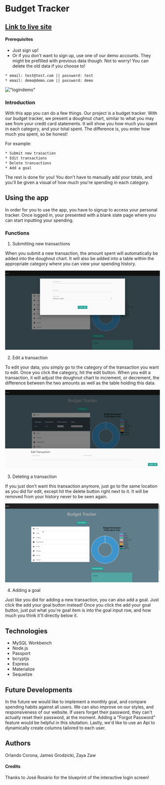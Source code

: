 # Budget Tracker

## **[Link to live site](https://safe-depths-87257.herokuapp.com/)**

#### Prerequisites

* Just sign up!
* Or if you don't want to sign up, use one of our demo accounts. They might be prefilled with previous data though. Not to worry! You can delete the old data if you choose to!

```
* email: test@test.com || password: test 
* email: demo@demo.com || password: demo
```

!["logindemo"](public/images/logindemo.gif)

### Introduction

With this app you can do a few things. Our project is a budget tracker. With our budget tracker, we present a doughnut chart, similar to what you may see from your credit card statements. It will show you how much you spent in each category, and your total spent. The difference is, you enter how much you spent, so be honest!

For example:
```
* Submit new trasaction
* Edit transactions
* Delete transactions
* Add a goal
```

 The rest is done for you! You don't have to manually add your totals, and you'll be given a visual of how much you're spending in each category.

## Using the app

In order for you to use the app, you have to signup to access your personal tracker. Once logged in, your presented with a blank slate page where you can start inputting your spending.

### Functions

1. Submitting new transactions

When you submit a new transaction, the amount spent will automatically be added into the doughnut chart. It will also be added into a table within the appropriate category where you can view your spending history.

!["newdata"](public/images/newdata.png)

2. Edit a transaction

To edit your data, you simply go to the category of the transaction you want to edit. Once you click the category, hit the edit button. When you edit a transaction, it will adjust the doughnut chart to increment, or decrement, the difference between the two amounts as well as the table holding this data.

!["editdata"](public/images/editdata.png)

3. Deleting a transaction

If you just don't want this transaction anymore, just go to the same location as you did for edit, except hit the delete button right next to it. It will be removed from your history never to be seen again.

!["deletedemo"](public/images/deletedemo.gif)


4. Adding a goal

Just like you did for adding a new transaction, you can also add a goal. Just click the add your goal button instead! Once you click the add your goal button, just put what you're goal item is into the goal input row, and how much you think it'll directly below it.


## Technologies 

* MySQL Workbench
* Node.js
* Passport
* bcryptjs
* Express
* Materialize
* Sequelize

## Future Developments
In the future we would like to implement a monthly goal, and compare spending habits against all users. We can also improve on our styles, and responsiveness of our website. If users forget their password, they can't actually reset their password, at the moment. Adding a "Forgot Password" feature would be helpful in this situtation. Lastly, we'd like to use an Api to dynamically create columns tailored to each user.

## Authors
Orlando Corona, James Grodzicki, Zaya Zaw

#### Credits
Thanks to José Rosário for the blueprint of the interactive login screen!
